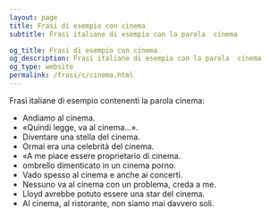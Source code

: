 ```yaml
---
layout: page
title: Frasi di esempio con cinema 
subtitle: Frasi italiane di esempio con la parola  cinema

og_title: Frasi di esempio con cinema 
og_description: Frasi italiane di esempio con la parola  cinema
og_type: website
permalink: /frasi/c/cinema.html
---
```


Frasi italiane di esempio contenenti la parola cinema:


- Andiamo al cinema.
- «Quindi legge, va al cinema…».
- Diventare una stella del cinema.
- Ormai era una celebrità del cinema.
- «A me piace essere proprietario di cinema.
- ombrello dimenticato in un cinema porno.
- Vado spesso al cinema e anche ai concerti.
- Nessuno va al cinema con un problema, creda a me.
- Lloyd avrebbe potuto essere una star del cinema.
- Al cinema, al ristorante, non siamo mai davvero soli.
